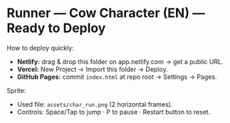 # Runner — Cow Character (EN) — Ready to Deploy

How to deploy quickly:
- **Netlify:** drag & drop this folder on app.netlify.com → get a public URL.
- **Vercel:** New Project → Import this folder → Deploy.
- **GitHub Pages:** commit `index.html` at repo root → Settings → Pages.

Sprite:
- Used file: `assets/char_run.png` (2 horizontal frames).
- Controls: Space/Tap to jump · P to pause · Restart button to reset.
